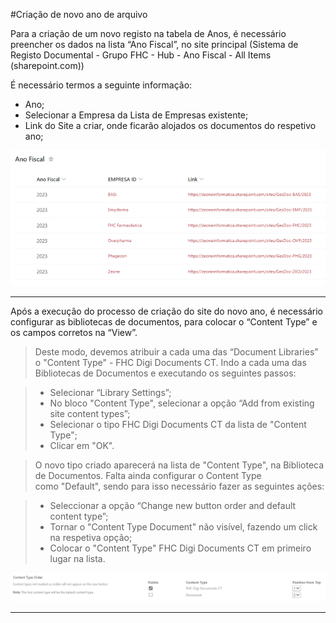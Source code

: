 #Criação de novo ano de arquivo

Para a criação de um novo registo na tabela de Anos, é necessário preencher os dados na lista “Ano Fiscal”, no site principal (Sistema de Registo Documental - Grupo FHC - Hub - Ano Fiscal - All Items (sharepoint.com))

É necessário termos a seguinte informação:

- Ano;
- Selecionar a Empresa da Lista de Empresas existente;
- Link do Site a criar, onde ficarão alojados os documentos do respetivo ano;

![anoFiscal](../images/anoArquivo1.png)

---

Após a execução do processo de criação do site do novo ano, é necessário configurar as bibliotecas de documentos, para colocar o “Content Type” e os campos corretos na “View”.

> Deste modo, devemos atribuir a cada uma das “Document Libraries” o "Content Type" - FHC Digi Documents CT. Indo a cada uma das Bibliotecas de Documentos e executando os seguintes passos:

> - Selecionar “Library Settings”;
> - No bloco "Content Type", selecionar a opção “Add from existing site content types”;
> - Selecionar o tipo FHC Digi Documents CT da lista de "Content Type";
> - Clicar em "OK".

> O novo tipo criado aparecerá na lista de "Content Type", na Biblioteca de Documentos. Falta ainda configurar o Content Type como "Default", sendo para isso necessário fazer as seguintes ações:

> - Seleccionar a opção “Change new button order and default content type”;
> - Tornar o "Content Type Document" não visível, fazendo um click na respetiva opção; 
> - Colocar o "Content Type" FHC Digi Documents CT em primeiro lugar na lista.

![anoFiscal](../images/anoArquivo2.png)

--- 




